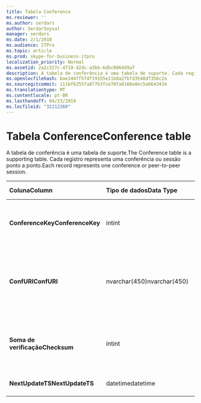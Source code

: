 ```yaml
---
title: Tabela Conference
ms.reviewer: ''
ms.author: serdars
author: SerdarSoysal
manager: serdars
ms.date: 2/1/2018
ms.audience: ITPro
ms.topic: article
ms.prod: skype-for-business-itpro
localization_priority: Normal
ms.assetid: 2a2c327c-4719-42dc-a3bb-6dbc0864d9af
description: A tabela de conferência é uma tabela de suporte. Cada registro representa uma conferência ou sessão ponto a ponto.
ms.openlocfilehash: bae144ff574f19155e11b8a2fbfd3548df356c2a
ms.sourcegitcommit: 111bf6255fa877b3fce70fa8166e8ec5a6643434
ms.translationtype: MT
ms.contentlocale: pt-BR
ms.lasthandoff: 04/23/2019
ms.locfileid: "32212260"
---
```

# <a name="conference-table"></a><span data-ttu-id="84e2f-104">Tabela Conference</span><span class="sxs-lookup"><span data-stu-id="84e2f-104">Conference table</span></span>
 
<span data-ttu-id="84e2f-105">A tabela de conferência é uma tabela de suporte.</span><span class="sxs-lookup"><span data-stu-id="84e2f-105">The Conference table is a supporting table.</span></span> <span data-ttu-id="84e2f-106">Cada registro representa uma conferência ou sessão ponto a ponto.</span><span class="sxs-lookup"><span data-stu-id="84e2f-106">Each record represents one conference or peer-to-peer session.</span></span>
  
|<span data-ttu-id="84e2f-107">**Coluna**</span><span class="sxs-lookup"><span data-stu-id="84e2f-107">**Column**</span></span>|<span data-ttu-id="84e2f-108">**Tipo de dados**</span><span class="sxs-lookup"><span data-stu-id="84e2f-108">**Data Type**</span></span>|<span data-ttu-id="84e2f-109">**Chave/índice**</span><span class="sxs-lookup"><span data-stu-id="84e2f-109">**Key/Index**</span></span>|<span data-ttu-id="84e2f-110">**Detalhes**</span><span class="sxs-lookup"><span data-stu-id="84e2f-110">**Details**</span></span>|
|:-----|:-----|:-----|:-----|
|<span data-ttu-id="84e2f-111">**ConferenceKey**</span><span class="sxs-lookup"><span data-stu-id="84e2f-111">**ConferenceKey**</span></span> <br/> |<span data-ttu-id="84e2f-112">int</span><span class="sxs-lookup"><span data-stu-id="84e2f-112">int</span></span>  <br/> |<span data-ttu-id="84e2f-113">Primária</span><span class="sxs-lookup"><span data-stu-id="84e2f-113">Primary</span></span>  <br/> |<span data-ttu-id="84e2f-114">Número exclusivo que identifica o registro desta conferência.</span><span class="sxs-lookup"><span data-stu-id="84e2f-114">Unique number identifying this conference record.</span></span>  <br/> |
|<span data-ttu-id="84e2f-115">**ConfURI**</span><span class="sxs-lookup"><span data-stu-id="84e2f-115">**ConfURI**</span></span> <br/> |<span data-ttu-id="84e2f-116">nvarchar(450)</span><span class="sxs-lookup"><span data-stu-id="84e2f-116">nvarchar(450)</span></span>  <br/> |<span data-ttu-id="84e2f-117">exclusivo</span><span class="sxs-lookup"><span data-stu-id="84e2f-117">unique</span></span>  <br/> |<span data-ttu-id="84e2f-118">Caso se trate de uma conferência ou DialogID se este de URI de conferência é uma sessão ponto a ponto.</span><span class="sxs-lookup"><span data-stu-id="84e2f-118">Conference URI if this is a conference, or DialogID if this is a peer-to-peer session.</span></span>  <br/> |
|<span data-ttu-id="84e2f-119">**Soma de verificação**</span><span class="sxs-lookup"><span data-stu-id="84e2f-119">**Checksum**</span></span> <br/> |<span data-ttu-id="84e2f-120">int</span><span class="sxs-lookup"><span data-stu-id="84e2f-120">int</span></span>  <br/> |<span data-ttu-id="84e2f-121">índice</span><span class="sxs-lookup"><span data-stu-id="84e2f-121">index</span></span>  <br/> |<span data-ttu-id="84e2f-122">Soma de verificação o URI de conferência.</span><span class="sxs-lookup"><span data-stu-id="84e2f-122">Checksum of the conference URI.</span></span> <span data-ttu-id="84e2f-123">Isso é usado internamente.</span><span class="sxs-lookup"><span data-stu-id="84e2f-123">This is used internally.</span></span>  <br/> |
|<span data-ttu-id="84e2f-124">**NextUpdateTS**</span><span class="sxs-lookup"><span data-stu-id="84e2f-124">**NextUpdateTS**</span></span> <br/> |<span data-ttu-id="84e2f-125">datetime</span><span class="sxs-lookup"><span data-stu-id="84e2f-125">datetime</span></span>  <br/> ||<span data-ttu-id="84e2f-126">Somente para uso interno.</span><span class="sxs-lookup"><span data-stu-id="84e2f-126">For internal use only.</span></span>  <br/> |
   

